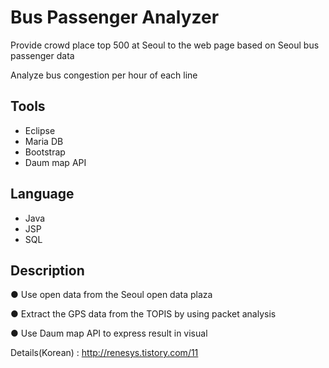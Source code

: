 # Bus Passenger Analyzer

Provide crowd place top 500 at Seoul to the web page based on Seoul bus passenger data 

Analyze bus congestion per hour of each line

## Tools

- Eclipse
- Maria DB
- Bootstrap
- Daum map API

## Language

- Java
- JSP
- SQL


## Description

●	Use open data from the Seoul open data plaza

●	Extract the GPS data from the TOPIS by using packet analysis 

● Use Daum map API to express result in visual

Details(Korean) : http://renesys.tistory.com/11







